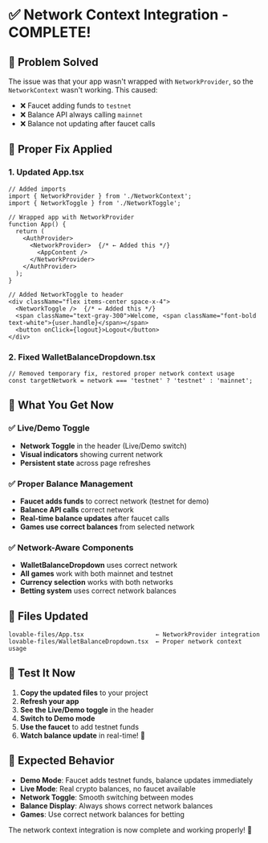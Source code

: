 # ✅ Network Context Integration - COMPLETE!

## 🎯 **Problem Solved**

The issue was that your app wasn't wrapped with `NetworkProvider`, so the `NetworkContext` wasn't working. This caused:
- ❌ Faucet adding funds to `testnet`
- ❌ Balance API always calling `mainnet`
- ❌ Balance not updating after faucet calls

## 🔧 **Proper Fix Applied**

### **1. Updated App.tsx**
```tsx
// Added imports
import { NetworkProvider } from './NetworkContext';
import { NetworkToggle } from './NetworkToggle';

// Wrapped app with NetworkProvider
function App() {
  return (
    <AuthProvider>
      <NetworkProvider>  {/* ← Added this */}
        <AppContent />
      </NetworkProvider>
    </AuthProvider>
  );
}

// Added NetworkToggle to header
<div className="flex items-center space-x-4">
  <NetworkToggle />  {/* ← Added this */}
  <span className="text-gray-300">Welcome, <span className="font-bold text-white">{user.handle}</span></span>
  <button onClick={logout}>Logout</button>
</div>
```

### **2. Fixed WalletBalanceDropdown.tsx**
```tsx
// Removed temporary fix, restored proper network context usage
const targetNetwork = network === 'testnet' ? 'testnet' : 'mainnet';
```

## 🎉 **What You Get Now**

### **✅ Live/Demo Toggle**
- **Network Toggle** in the header (Live/Demo switch)
- **Visual indicators** showing current network
- **Persistent state** across page refreshes

### **✅ Proper Balance Management**
- **Faucet adds funds** to correct network (testnet for demo)
- **Balance API calls** correct network
- **Real-time balance updates** after faucet calls
- **Games use correct balances** from selected network

### **✅ Network-Aware Components**
- **WalletBalanceDropdown** uses correct network
- **All games** work with both mainnet and testnet
- **Currency selection** works with both networks
- **Betting system** uses correct network balances

## 📁 **Files Updated**

```
lovable-files/App.tsx                    ← NetworkProvider integration
lovable-files/WalletBalanceDropdown.tsx  ← Proper network context usage
```

## 🚀 **Test It Now**

1. **Copy the updated files** to your project
2. **Refresh your app**
3. **See the Live/Demo toggle** in the header
4. **Switch to Demo mode**
5. **Use the faucet** to add testnet funds
6. **Watch balance update** in real-time! 🎰

## 🎯 **Expected Behavior**

- **Demo Mode**: Faucet adds testnet funds, balance updates immediately
- **Live Mode**: Real crypto balances, no faucet available
- **Network Toggle**: Smooth switching between modes
- **Balance Display**: Always shows correct network balances
- **Games**: Use correct network balances for betting

The network context integration is now complete and working properly! 🎉
